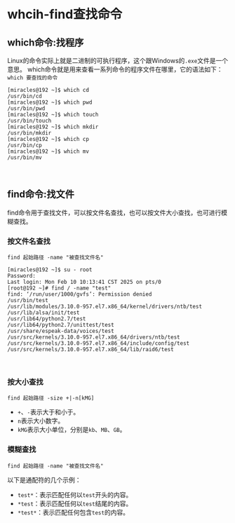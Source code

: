 # whcih-find查找命令
## which命令:找程序
Linux的命令实际上就是二进制的可执行程序，这个跟Windows的`.exe`文件是一个意思。
which命令就是用来查看一系列命令的程序文件在哪里，它的语法如下：  
`which 要查找的命令`
```
[miracles@192 ~]$ which cd
/usr/bin/cd
[miracles@192 ~]$ which pwd
/usr/bin/pwd
[miracles@192 ~]$ which touch
/usr/bin/touch
[miracles@192 ~]$ which mkdir
/usr/bin/mkdir
[miracles@192 ~]$ which cp
/usr/bin/cp
[miracles@192 ~]$ which mv
/usr/bin/mv
```
<br>

## find命令:找文件
find命令用于查找文件，可以按文件名查找，也可以按文件大小查找，也可进行模糊查找。
### 按文件名查找
`find 起始路径 -name "被查找文件名"`
```
[miracles@192 ~]$ su - root
Password: 
Last login: Mon Feb 10 10:13:41 CST 2025 on pts/0
[root@192 ~]# find / -name "test"
find: ‘/run/user/1000/gvfs’: Permission denied
/usr/bin/test
/usr/lib/modules/3.10.0-957.el7.x86_64/kernel/drivers/ntb/test
/usr/lib/alsa/init/test
/usr/lib64/python2.7/test
/usr/lib64/python2.7/unittest/test
/usr/share/espeak-data/voices/test
/usr/src/kernels/3.10.0-957.el7.x86_64/drivers/ntb/test
/usr/src/kernels/3.10.0-957.el7.x86_64/include/config/test
/usr/src/kernels/3.10.0-957.el7.x86_64/lib/raid6/test
```
<br>

### 按大小查找
`find 起始路径 -size +|-n[kMG]`
- `+`、`-`表示大于和小于。
- `n`表示大小数字。
- `kMG`表示大小单位，分别是`kb`、`MB`、`GB`。

### 模糊查找
`find 起始路径 -name "被查找文件名"`

以下是通配符的几个示例：
- `test*`：表示匹配任何以`test`开头的内容。
- `*test`：表示匹配任何以`test`结尾的内容。
- `*test*`：表示匹配任何包含`test`的内容。